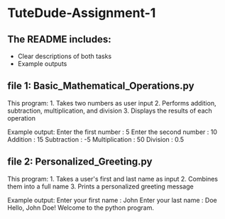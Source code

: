 # TuteDude-Assignment-1

## The README includes:
- Clear descriptions of both tasks
- Example outputs

## file 1: Basic_Mathematical_Operations.py
  This program:
    1. Takes two numbers as user input
    2. Performs addition, subtraction, multiplication, and division
    3. Displays the results of each operation

  Example output:
    Enter the first number : 5
    Enter the second number : 10
    Addition :  15
    Subtraction :  -5
    Multiplication :  50
    Division :  0.5

## file 2: Personalized_Greeting.py
  This program:
    1. Takes a user's first and last name as input
    2. Combines them into a full name
    3. Prints a personalized greeting message

  Example output:
    Enter your first name : John
    Enter your last name : Doe
    Hello, John Doe! Welcome to the python program.
